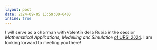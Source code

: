 ```yaml
---
layout: post
date: 2024-09-05 15:59:00-0400
inline: true
---
```


I will serve as a chairman with Valentín de la Rubia in the session *Mathematical Applications, Modelling and Simulation* [of URSI 2024](https://www.conftool.net/ursi2024/index.php?page=browseSessions&print=export&ismobile=false&form_session=216). I am looking forward to meeting you there!
